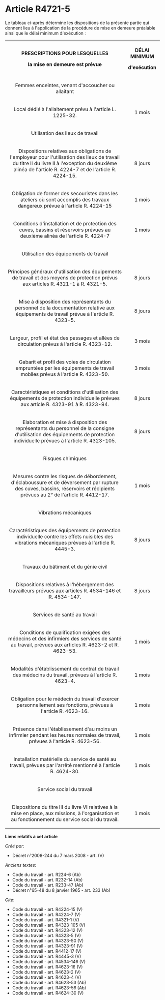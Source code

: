 # Article R4721-5

Le tableau ci-après détermine les dispositions de la présente partie qui donnent lieu à l'application de la procédure de mise
en demeure préalable ainsi que le délai minimum d'exécution : 

<table>
      <tbody><tr>
        <th>

PRESCRIPTIONS POUR LESQUELLES 

la mise en demeure est prévue </th>
        <th>

DÉLAI MINIMUM 

d'exécution </th>
      </tr>
      <tr>
        <td align="center">

Femmes enceintes, venant d'accoucher ou allaitant </td>
      </tr>
      <tr>
        <td align="center">

Local dédié à l'allaitement prévu à l'article L. 1225-32.</td>
        <td align="center">

1 mois </td>
      </tr>
      <tr>
        <td align="center">

Utilisation des lieux de travail </td>
      </tr>
      <tr>
        <td align="center">

Dispositions relatives aux obligations de l'employeur pour l'utilisation des lieux de travail du titre II du livre II à
l'exception du deuxième alinéa de l'article R. 4224-7 et de l'article R. 4224-15.</td>
        <td align="center">

8 jours </td>
      </tr>
      <tr>
        <td align="center">

Obligation de former des secouristes dans les ateliers où sont accomplis des travaux dangereux prévue à l'article R. 4224-15
</td>
        <td align="center">

1 mois </td>
      </tr>
      <tr>
        <td align="center">

Conditions d'installation et de protection des cuves, bassins et réservoirs prévues au deuxième alinéa de l'article R. 4224-7
</td>
        <td align="center">

1 mois </td>
      </tr>
      <tr>
        <td align="center">

Utilisation des équipements de travail </td>
      </tr>
      <tr>
        <td align="center">

Principes généraux d'utilisation des équipements de travail et des moyens de protection prévus aux articles R. 4321-1 à R.
4321-5.
</td>
        <td align="center">

8 jours </td>
      </tr>
      <tr>
        <td align="center">

Mise à disposition des représentants du personnel de la documentation relative aux équipements de travail prévue à l'article
R. 4323-5.
</td>
        <td align="center">

8 jours </td>
      </tr>
      <tr>
        <td align="center">

Largeur, profil et état des passages et allées de circulation prévus à l'article R. 4323-12.
</td>
        <td align="center">

3 mois </td>
      </tr>
      <tr>
        <td align="center">

Gabarit et profil des voies de circulation empruntées par les équipements de travail mobiles prévus à l'article R. 4323-50.
</td>
        <td align="center">

3 mois </td>
      </tr>
      <tr>
        <td align="center">

Caractéristiques et conditions d'utilisation des équipements de protection individuelle prévues aux article R. 4323-91 à R.
4323-94.
</td>
        <td align="center">

8 jours </td>
      </tr>
      <tr>
        <td align="center">

Elaboration et mise à disposition des représentants du personnel de la consigne d'utilisation des équipements de protection
individuelle prévues à l'article R. 4323-105.</td>
        <td align="center">

8 jours </td>
      </tr>
      <tr>
        <td align="center">

Risques chimiques </td>
      </tr>
      <tr>
        <td align="center">

Mesures contre les risques de débordement, d'éclaboussure et de déversement par rupture des cuves, bassins, réservoirs et
récipients prévues au 2° de l'article R. 4412-17.</td>
        <td align="center">

1 mois </td>
      </tr>
      <tr>
        <td align="center">

Vibrations mécaniques </td>
      </tr>
      <tr>
        <td align="center">

Caractéristiques des équipements de protection individuelle contre les effets nuisibles des vibrations mécaniques prévues à
l'article R. 4445-3.
</td>
        <td align="center">

8 jours </td>
      </tr>
      <tr>
        <td align="center">

Travaux du bâtiment et du génie civil </td>
      </tr>
      <tr>
        <td align="center">

Dispositions relatives à l'hébergement des travailleurs prévues aux articles R. 4534-146 et R. 4534-147.
</td>
        <td align="center">

8 jours </td>
      </tr>
      <tr>
        <td align="center">

Services de santé au travail </td>
      </tr>
      <tr>
        <td align="center">

Conditions de qualification exigées des médecins et des infirmiers des services de santé au travail, prévues aux articles R.
4623-2 et R. 4623-53.</td>
        <td align="center">

1 mois </td>
      </tr>
      <tr>
        <td align="center">

Modalités d'établissement du contrat de travail des médecins du travail, prévues à l'article R. 4623-4.
</td>
        <td align="center">

1 mois </td>
      </tr>
      <tr>
        <td align="center">

Obligation pour le médecin du travail d'exercer personnellement ses fonctions, prévues à l'article R. 4623-16.
</td>
        <td align="center">

1 mois </td>
      </tr>
      <tr>
        <td align="center">

Présence dans l'établissement d'au moins un infirmier pendant les heures normales de travail, prévues à l'article R. 4623-56.
</td>
        <td align="center">

1 mois </td>
      </tr>
      <tr>
        <td align="center">

Installation matérielle du service de santé au travail, prévues par l'arrêté mentionné à l'article R. 4624-30.
</td>
        <td align="center">

1 mois </td>
      </tr>
      <tr>
        <td align="center">

Service social du travail </td>
      </tr>
      <tr>
        <td align="center">

Dispositions du titre III du livre VI relatives à la mise en place, aux missions, à l'organisation et au fonctionnement du
service social du travail. </td>
        <td align="center">

1 mois</td>
      </tr>
    </tbody></table>

**Liens relatifs à cet article**

_Créé par_:

  - Décret n°2008-244 du 7 mars 2008 - art. (V)

_Anciens textes_:

  - Code du travail - art. R224-6 (Ab)
  - Code du travail - art. R232-14 (Ab)
  - Code du travail - art. R233-47 (Ab)
  - Décret n°65-48 du 8 janvier 1965 - art. 233 (Ab)

_Cite_:

  - Code du travail - art. R4224-15 (V)
  - Code du travail - art. R4224-7 (V)
  - Code du travail - art. R4321-1 (V)
  - Code du travail - art. R4323-105 (V)
  - Code du travail - art. R4323-12 (V)
  - Code du travail - art. R4323-5 (V)
  - Code du travail - art. R4323-50 (V)
  - Code du travail - art. R4323-91 (V)
  - Code du travail - art. R4412-17 (V)
  - Code du travail - art. R4445-3 (V)
  - Code du travail - art. R4534-146 (V)
  - Code du travail - art. R4623-16 (V)
  - Code du travail - art. R4623-2 (V)
  - Code du travail - art. R4623-4 (V)
  - Code du travail - art. R4623-53 (Ab)
  - Code du travail - art. R4623-56 (Ab)
  - Code du travail - art. R4624-30 (V)
